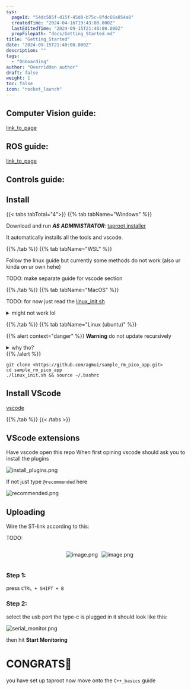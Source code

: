 ```yaml
---
sys:
  pageId: "54dc585f-d15f-45d0-b75c-8fdc66a854a8"
  createdTime: "2024-04-16T19:43:00.000Z"
  lastEditedTime: "2024-09-15T21:40:00.000Z"
  propFilepath: "docs/Getting_Started.md"
title: "Getting_Started"
date: "2024-09-15T21:40:00.000Z"
description: ""
tags:
  - "Onboarding"
author: "Overridden author"
draft: false
weight: 1
toc: false
icon: "rocket_launch"
---
```


## Computer Vision guide:

[link_to_page](86d45bc0-388b-4d26-8848-44f255f73d0e)

## ROS guide:

[link_to_page](3c76c1de-ec8f-46d6-8b0a-294005edc2d5)

## Controls guide:

## Install

{{< tabs tabTotal="4">}}
{{% tab tabName="Windows" %}}

Download and run _**AS ADMINISTRATOR**_: [taproot installer](https://github.com/Thornbots/TeachingFreshies/releases/tag/1.0)

It automatically installs all the tools and vscode.

{{% /tab %}}
{{% tab tabName="WSL" %}}

Follow the linux guide but currently some methods do not work (also ur kinda on ur own hehe)

TODO: make separate guide for vscode section

{{% /tab %}}
{{% tab tabName="MacOS" %}}

TODO: for now just read the [linux_init.sh](https://github.com/agmui/sample_rm_pico_app/blob/main/linux_init.sh)

<details>
<summary>might not work lol</summary>

`brew install libusb pkg-config`

Next install: [vscode](https://code.visualstudio.com/Download)

</details>

{{% /tab %}}
{{% tab tabName="Linux (ubuntu)" %}}

{{% alert context="danger" %}}
**Warning** do not update recursively
<details>
<summary>why tho?</summary>
There are some submodules that may go on for a while (like tinyusb) and I highly
recommend you don't need to get them.
If you want to see what submodules I update just look in `linux_init.sh`
</details>
{{% /alert %}}

```shell
git clone <https://github.com/agmui/sample_rm_pico_app.git>
cd sample_rm_pico_app
./linux_init.sh && source ~/.bashrc
```

## Install VScode

[vscode](https://code.visualstudio.com/Download)

{{% /tab %}}
{{< /tabs >}}

## VScode extensions

Have vscode open this repo
When first opining vscode should ask you to install the plugins

![install_plugins.png](https://prod-files-secure.s3.us-west-2.amazonaws.com/d518164a-d88e-44d1-a4ee-3adb3bd8bce0/89bd30f0-1825-4e77-867b-0a41ce370880/install_plugins.png?X-Amz-Algorithm=AWS4-HMAC-SHA256&X-Amz-Content-Sha256=UNSIGNED-PAYLOAD&X-Amz-Credential=ASIAZI2LB466ZI6LCD32%2F20250406%2Fus-west-2%2Fs3%2Faws4_request&X-Amz-Date=20250406T061032Z&X-Amz-Expires=3600&X-Amz-Security-Token=IQoJb3JpZ2luX2VjEMT%2F%2F%2F%2F%2F%2F%2F%2F%2F%2FwEaCXVzLXdlc3QtMiJIMEYCIQDz8nU8NQxW5s13BJEzB%2FjIzIe7iTYktk8ImWM0iVGwPAIhAOBJuModbJ5HQ%2BU8%2BKWfgbY15mYQ03%2BKCbEz9pmbDDMDKv8DCD0QABoMNjM3NDIzMTgzODA1Igyns3q94iHTwzm5Vpwq3AP7SzB%2BJox4Rbfl5HQCoKwoiKaByUlmw9c1waCdQIJzC9miYYvcvDylg33GXEzmUZTX2uoNxkTu89zds7nxQx9qLALecJdYeUJo1xb1JcB3f2jgk54lFCO%2BT2dfHvzv0u96kKCj%2BO67liyNq6PUvs2KPr45LSTnBnEjKfX9k2KnL0VxZebYp4DQzxg5j5aH4tdosxgABmTEjP3W4hlwsny%2FaQHqJ3KT1hvfSg%2FDb0BXptYMnYM6D0uoIH62Eu4NmbdajiquAjh3IBSBlakWw%2F8Alqkc4ws%2BkCtZfnennScqyFD4GcyQyCbgqq%2B2cNuohO%2F%2FENc2am4KyTQcMWxzB%2FrDlMHSLK%2FZVm%2BImda%2FzbjSYGd2C%2BRTmV9grhRHeGgLq%2B9v6iqO0cQbCmm5ot8oOBqp2zwgjtfGZ76MiboXRfia7Sv%2FIVcC72XCH%2BO54v3OF%2FIxoWx1arN372gmOA0ZRpfo4TEaSJABlUaFakFWGEA1jtYPriP0wRVJxn5b4BJPRkI7eTcjHEWnmbb%2Bhgjr5nSzAX9BY34SJ%2BugLjL3KJYL4w1k8RJysNQSbfQUSz6XXVrMkRyeaFpzxkUChisfosmxYPGWj1SKFwVsDytAhjsQOUT6xhGlGakP%2BzPl3TCIgMi%2FBjqkATo%2Bubj5jKRxUgmFdhzcqxEKpFuXGGojdPC%2Fli4zL%2BpviMnsmU6Z8DYi1ct8DkIdMYW1tRmD0TiQ1w6HQdJjvZYB8FwdbTum%2BHvvsXZuDvjnJ%2BG2tWa7GXREBwX5xjk0pTZm%2FY%2FPz1YD%2BAejCf7ZXwjw2gbJCAmsAZY33DAkJ8Eb5Ne4dQv15Vy5UgMcI%2Fujy4VLLgYDaWe%2B4Zz4kHXInqrcvijx&X-Amz-Signature=d2e8c53b0844648dcafb3ab9d7b654c7ca89dd4a75ace2e70b468183372ed2b1&X-Amz-SignedHeaders=host&x-id=GetObject)

If not just type `@recommended` here  

![recommended.png](https://prod-files-secure.s3.us-west-2.amazonaws.com/d518164a-d88e-44d1-a4ee-3adb3bd8bce0/61e661e9-5d85-4dfc-be0d-8d2097a5e793/recommended.png?X-Amz-Algorithm=AWS4-HMAC-SHA256&X-Amz-Content-Sha256=UNSIGNED-PAYLOAD&X-Amz-Credential=ASIAZI2LB466ZI6LCD32%2F20250406%2Fus-west-2%2Fs3%2Faws4_request&X-Amz-Date=20250406T061032Z&X-Amz-Expires=3600&X-Amz-Security-Token=IQoJb3JpZ2luX2VjEMT%2F%2F%2F%2F%2F%2F%2F%2F%2F%2FwEaCXVzLXdlc3QtMiJIMEYCIQDz8nU8NQxW5s13BJEzB%2FjIzIe7iTYktk8ImWM0iVGwPAIhAOBJuModbJ5HQ%2BU8%2BKWfgbY15mYQ03%2BKCbEz9pmbDDMDKv8DCD0QABoMNjM3NDIzMTgzODA1Igyns3q94iHTwzm5Vpwq3AP7SzB%2BJox4Rbfl5HQCoKwoiKaByUlmw9c1waCdQIJzC9miYYvcvDylg33GXEzmUZTX2uoNxkTu89zds7nxQx9qLALecJdYeUJo1xb1JcB3f2jgk54lFCO%2BT2dfHvzv0u96kKCj%2BO67liyNq6PUvs2KPr45LSTnBnEjKfX9k2KnL0VxZebYp4DQzxg5j5aH4tdosxgABmTEjP3W4hlwsny%2FaQHqJ3KT1hvfSg%2FDb0BXptYMnYM6D0uoIH62Eu4NmbdajiquAjh3IBSBlakWw%2F8Alqkc4ws%2BkCtZfnennScqyFD4GcyQyCbgqq%2B2cNuohO%2F%2FENc2am4KyTQcMWxzB%2FrDlMHSLK%2FZVm%2BImda%2FzbjSYGd2C%2BRTmV9grhRHeGgLq%2B9v6iqO0cQbCmm5ot8oOBqp2zwgjtfGZ76MiboXRfia7Sv%2FIVcC72XCH%2BO54v3OF%2FIxoWx1arN372gmOA0ZRpfo4TEaSJABlUaFakFWGEA1jtYPriP0wRVJxn5b4BJPRkI7eTcjHEWnmbb%2Bhgjr5nSzAX9BY34SJ%2BugLjL3KJYL4w1k8RJysNQSbfQUSz6XXVrMkRyeaFpzxkUChisfosmxYPGWj1SKFwVsDytAhjsQOUT6xhGlGakP%2BzPl3TCIgMi%2FBjqkATo%2Bubj5jKRxUgmFdhzcqxEKpFuXGGojdPC%2Fli4zL%2BpviMnsmU6Z8DYi1ct8DkIdMYW1tRmD0TiQ1w6HQdJjvZYB8FwdbTum%2BHvvsXZuDvjnJ%2BG2tWa7GXREBwX5xjk0pTZm%2FY%2FPz1YD%2BAejCf7ZXwjw2gbJCAmsAZY33DAkJ8Eb5Ne4dQv15Vy5UgMcI%2Fujy4VLLgYDaWe%2B4Zz4kHXInqrcvijx&X-Amz-Signature=a8f261df5dbeeede3494693247aec6ee15fac7e83a3449d37af132e68b6f8f16&X-Amz-SignedHeaders=host&x-id=GetObject)

## Uploading

Wire the ST-link according to this:

TODO:

<div style="display: flex;flex-direction: row; column-gap:10px; max-width: 630px;justify-content: center;">
<div>

![image.png](https://prod-files-secure.s3.us-west-2.amazonaws.com/d518164a-d88e-44d1-a4ee-3adb3bd8bce0/210ecb78-1116-4d7b-b9b7-2292f66fa2c2/image.png?X-Amz-Algorithm=AWS4-HMAC-SHA256&X-Amz-Content-Sha256=UNSIGNED-PAYLOAD&X-Amz-Credential=ASIAZI2LB466Q6XF6NEX%2F20250406%2Fus-west-2%2Fs3%2Faws4_request&X-Amz-Date=20250406T061044Z&X-Amz-Expires=3600&X-Amz-Security-Token=IQoJb3JpZ2luX2VjEMT%2F%2F%2F%2F%2F%2F%2F%2F%2F%2FwEaCXVzLXdlc3QtMiJHMEUCIBVW8FlmK1fF52BVPYEkDSt5HQZluOeZlFD%2BK5tttAg7AiEAmhhzVDTe3GCAJf0DEKTn%2BpOTnfphtD0vlq3yUdH8Q8oq%2FwMIPRAAGgw2Mzc0MjMxODM4MDUiDJAMM%2FBpTjFWXpINZircA1oVsvLp1Lrej7HrlB4e%2BIxFWizo3TwFPPz12So5Cha%2FJbxVvb8KbiRtS98nWhCyvnkODMlr2InI%2F2lV%2BtniViIs30nyh2yxUJ9Pk8JzNjRzZKIrLjvXRJEdlgfxj9x%2Fu74u9uCdQIs%2BVCkIRtuDaiVjNqecaXy%2FkqqcziGJyHue9p49JPvBfBqQldLM%2BifBq8uOZFBaZQxFmB3B5SYb8PFxAijT7GWPQuxjKFbU6rskvPfp4ukSz0e%2B3W7ol%2FgCre4RFo%2F2OX6%2F%2FPG72QpZ1%2FKvIAO8jOygWrbUhy64h3dKZcHhx51vXJZ5RMbUMP3A0Ra5j1SyHpr7U2VbUnYpiXNZth%2Fb6SqCZUJKVsDN6X2OVbJM91buaYmF2iJvdstAgi4o7LzR7dXy2M3WTHgWKDAsA7z67QeKTjjhtg3Esgyd5%2FXkiXbcXkUJ%2Bxpovy9GG99KFFtfMBEevRXIrLtjLkg4W%2B0jeiD7HswsOpCYv8Cx3xbkxq2w%2BlzXIefvxITwQju9VLQHpRmuhgHNN6b7Nxjv2uxqmiZt7NsJYLbt4TYePQPtW200ChPxKrPFeDb%2BGr989GjmwoVuq5lORrldQK%2BZsszuJE4%2FnkmQkzX8rrYwezqLt9aLRQ314dZvMNyAyL8GOqUBAcVfEmeEtEVKvxUkvLpR2jMrF1gG36uU638eUGkSS1R1hiMgRp4mH%2FAlT6kgGwXBFzp6eMRJ8g3nUKngwfz3ZH4YCYerq8qIq3nrtd2uLVMUj%2F3bMMirGlPXhBS8m%2FrOgBjZe2Vzq0MtUGZBNvBnqOl%2B77dMnWSfkzGoFkqeJolaT2UYYA5t44QaP5jGnHIUzOlzjFpLEgI9eOJwCP5r7KREZABe&X-Amz-Signature=d678694bff4d0640496ada4fc8a9372892a487897bb1501fc29f9ec400c3fe78&X-Amz-SignedHeaders=host&x-id=GetObject)

</div>
<div>

![image.png](https://prod-files-secure.s3.us-west-2.amazonaws.com/d518164a-d88e-44d1-a4ee-3adb3bd8bce0/33a0fd0f-8ca6-4a86-8e09-26e95ded1fff/image.png?X-Amz-Algorithm=AWS4-HMAC-SHA256&X-Amz-Content-Sha256=UNSIGNED-PAYLOAD&X-Amz-Credential=ASIAZI2LB4666SZV7LTU%2F20250406%2Fus-west-2%2Fs3%2Faws4_request&X-Amz-Date=20250406T061044Z&X-Amz-Expires=3600&X-Amz-Security-Token=IQoJb3JpZ2luX2VjEMT%2F%2F%2F%2F%2F%2F%2F%2F%2F%2FwEaCXVzLXdlc3QtMiJHMEUCIGTypX%2BZ3WZhnYEKqB4k%2BeC4L0Lxdp4t12kxJKcdwdk4AiEA2UrXzGXTDemFaJfOIOmlw9fki1tn%2B9Ss7cPwXLpRy7oq%2FwMIPRAAGgw2Mzc0MjMxODM4MDUiDAxbzDdV80osbpphMCrcA7%2Fzcsj8MS0%2FCYpiZD5fmXOIXMP8ICqEx0VaV%2F1AVvnmjH6Cw0lPBeU8a3CybLVNLsUFr%2FEBprfr2tN3aKZc5IKrstlTHVSXrTijD2YD%2FNXjL3fndK3S62IqqoIkMXPH3ooPp5yM4LZKCvncMGfnBgSt%2BbAWgf5n1KiIPygUwOMTHWG2dQqh%2FIA4%2BpiLUX6l23JLqSXvG8G%2FAkTpCAp7JQAy4z96DBU4EG6vDbCk1NTQNcWSdwUmlfmnZ0Lb9QJN%2FcXg1fytrHfOZdhIIrHosPGgluAdYJwJvst6s9MeYes9Xkeig4S8Vj8IVNTH%2FeAoo7skns8II3BB0SzycLsx%2FOQj9rFP%2F9jLgxk%2Bzr0dduOt5G5H8GHVsQe9bd7JbHVTnCTUcT%2FC8jTJT2dnOJPo%2BkkXkisIJGdaVOBH7VFD3qEuMjNreePPwD09hE6TAetA0n2nFPMpNmiBDtMDC4bO2UrWoGTGo5moXr6txlhXsnznVkbYzLeg1ENidyH9XPMKqIx%2BAQb8%2F2Ps0sJkfBx20f3Z07wzaWrZHoFNsoeyNl7X2sdOFHRkuwXv0TeWnoKFJtvP5s6XNzlbYDzSkA%2Bb%2F4Crl%2FXzWUUIHg8DF%2B%2BnX3MRcKYKa05xhO2AVKdVMO3%2Fx78GOqUBC7s8m4W9mtg33T3AjYj3CMLpT%2BDgfX5qNbPyO4nZiZa95rOTIf1KiCFsWh7P0oU9HnalpzpuMkh2GmQvknqsX4dcD5OzcBGPOR%2BXbvyVQQz1QUKvSSsNQSGWlWbfAMgAjRkuDJUBlmZKknaY9SIfQXSMXSjdFJzCuIdPUNKO47sK91UKYzXitiDjdvacSsGmZ6r35EI5iCon%2BmHCwoFvJ05WB%2B8k&X-Amz-Signature=cf763c5b311dfe35f18500a3ee38417c4e9b8f1682a8868757347e42e3a18281&X-Amz-SignedHeaders=host&x-id=GetObject)

</div>
</div>

### Step 1:

press `CTRL + SHIFT + B`

### Step 2:

select the usb port the type-c is plugged in it should look like this:

![serial_monitor.png](https://prod-files-secure.s3.us-west-2.amazonaws.com/d518164a-d88e-44d1-a4ee-3adb3bd8bce0/f03f4774-05d4-4393-b6a0-d5efb6d315ab/serial_monitor.png?X-Amz-Algorithm=AWS4-HMAC-SHA256&X-Amz-Content-Sha256=UNSIGNED-PAYLOAD&X-Amz-Credential=ASIAZI2LB466ZI6LCD32%2F20250406%2Fus-west-2%2Fs3%2Faws4_request&X-Amz-Date=20250406T061032Z&X-Amz-Expires=3600&X-Amz-Security-Token=IQoJb3JpZ2luX2VjEMT%2F%2F%2F%2F%2F%2F%2F%2F%2F%2FwEaCXVzLXdlc3QtMiJIMEYCIQDz8nU8NQxW5s13BJEzB%2FjIzIe7iTYktk8ImWM0iVGwPAIhAOBJuModbJ5HQ%2BU8%2BKWfgbY15mYQ03%2BKCbEz9pmbDDMDKv8DCD0QABoMNjM3NDIzMTgzODA1Igyns3q94iHTwzm5Vpwq3AP7SzB%2BJox4Rbfl5HQCoKwoiKaByUlmw9c1waCdQIJzC9miYYvcvDylg33GXEzmUZTX2uoNxkTu89zds7nxQx9qLALecJdYeUJo1xb1JcB3f2jgk54lFCO%2BT2dfHvzv0u96kKCj%2BO67liyNq6PUvs2KPr45LSTnBnEjKfX9k2KnL0VxZebYp4DQzxg5j5aH4tdosxgABmTEjP3W4hlwsny%2FaQHqJ3KT1hvfSg%2FDb0BXptYMnYM6D0uoIH62Eu4NmbdajiquAjh3IBSBlakWw%2F8Alqkc4ws%2BkCtZfnennScqyFD4GcyQyCbgqq%2B2cNuohO%2F%2FENc2am4KyTQcMWxzB%2FrDlMHSLK%2FZVm%2BImda%2FzbjSYGd2C%2BRTmV9grhRHeGgLq%2B9v6iqO0cQbCmm5ot8oOBqp2zwgjtfGZ76MiboXRfia7Sv%2FIVcC72XCH%2BO54v3OF%2FIxoWx1arN372gmOA0ZRpfo4TEaSJABlUaFakFWGEA1jtYPriP0wRVJxn5b4BJPRkI7eTcjHEWnmbb%2Bhgjr5nSzAX9BY34SJ%2BugLjL3KJYL4w1k8RJysNQSbfQUSz6XXVrMkRyeaFpzxkUChisfosmxYPGWj1SKFwVsDytAhjsQOUT6xhGlGakP%2BzPl3TCIgMi%2FBjqkATo%2Bubj5jKRxUgmFdhzcqxEKpFuXGGojdPC%2Fli4zL%2BpviMnsmU6Z8DYi1ct8DkIdMYW1tRmD0TiQ1w6HQdJjvZYB8FwdbTum%2BHvvsXZuDvjnJ%2BG2tWa7GXREBwX5xjk0pTZm%2FY%2FPz1YD%2BAejCf7ZXwjw2gbJCAmsAZY33DAkJ8Eb5Ne4dQv15Vy5UgMcI%2Fujy4VLLgYDaWe%2B4Zz4kHXInqrcvijx&X-Amz-Signature=f3daf8fb23a8f061d1ffc984389522de0aac4eb0ef7d71c09d916344674f298c&X-Amz-SignedHeaders=host&x-id=GetObject)

then hit **Start Monitoring**

# CONGRATS🎉

you have set up taproot now move onto the `C++_basics` guide
